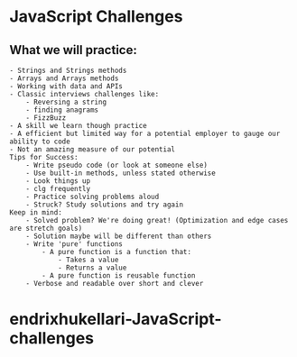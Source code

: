 # JavaScript Challenges

## What we will practice:
    - Strings and Strings methods
    - Arrays and Arrays methods
    - Working with data and APIs
    - Classic interviews challenges like:
        - Reversing a string
        - finding anagrams
        - FizzBuzz
    - A skill we learn though practice
    - A efficient but limited way for a potential employer to gauge our ability to code
    - Not an amazing measure of our potential
    Tips for Success:
        - Write pseudo code (or look at someone else)
        - Use built-in methods, unless stated otherwise
        - Look things up
        - clg frequently
        - Practice solving problems aloud
        - Struck? Study solutions and try again
    Keep in mind:
        - Solved problem? We're doing great! (Optimization and edge cases are stretch goals)
        - Solution maybe will be different than others
        - Write 'pure' functions
            - A pure function is a function that:
                - Takes a value
                - Returns a value
            - A pure function is reusable function
        - Verbose and readable over short and clever
# endrixhukellari-JavaScript-challenges
